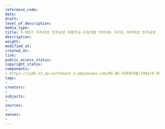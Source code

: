 ```yaml
---
reference_code: 
date: 
draft: 
level_of_description: 
media_type: 
title: 9-제5기 자주여성 민주남성 대동학교-수입개방 막아내는 우리는 자주여성 민주남성
description: 
weight: 
modified_at: 
created_at: 
link: 
public_access_status: 
copyright_status: 
components:
- https://jydh.s3.ap-northeast-2.amazonaws.com/RG-05-대경여대협/1994/9-제5기+자주여성+민주남성+대동학교-수입개방+막아내는+우리는+자주여성+민주남성.pdf
tags:
- 
creators:
- 
subjects:
- 
sources:
- 
venues:
- 
---
```

